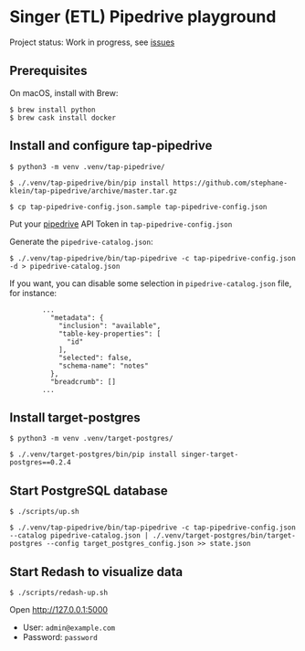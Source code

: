 # Singer (ETL) Pipedrive playground

Project status: Work in progress, see [issues](https://github.com/stephane-klein/singer-pipedrive-playground/issues)

## Prerequisites

On macOS, install with Brew:

```
$ brew install python
$ brew cask install docker
```

## Install and configure tap-pipedrive

```
$ python3 -m venv .venv/tap-pipedrive/
```

```
$ ./.venv/tap-pipedrive/bin/pip install https://github.com/stephane-klein/tap-pipedrive/archive/master.tar.gz
```

```
$ cp tap-pipedrive-config.json.sample tap-pipedrive-config.json
```

Put your [pipedrive](https://www.pipedrive.com/fr) API Token in `tap-pipedrive-config.json`

Generate the `pipedrive-catalog.json`:

```
$ ./.venv/tap-pipedrive/bin/tap-pipedrive -c tap-pipedrive-config.json -d > pipedrive-catalog.json
```

If you want, you can disable some selection in `pipedrive-catalog.json` file, for instance:

```
        ...
          "metadata": {
            "inclusion": "available",
            "table-key-properties": [
              "id"
            ],
            "selected": false,
            "schema-name": "notes"
          },
          "breadcrumb": []
        ...
```

## Install target-postgres

```
$ python3 -m venv .venv/target-postgres/
```

```
$ ./.venv/target-postgres/bin/pip install singer-target-postgres==0.2.4
```

## Start PostgreSQL database

```
$ ./scripts/up.sh
```

```
$ ./.venv/tap-pipedrive/bin/tap-pipedrive -c tap-pipedrive-config.json --catalog pipedrive-catalog.json | ./.venv/target-postgres/bin/target-postgres --config target_postgres_config.json >> state.json
```

## Start Redash to visualize data

```
$ ./scripts/redash-up.sh
```

Open http://127.0.0.1:5000

- User: `admin@example.com`
- Password: `password`